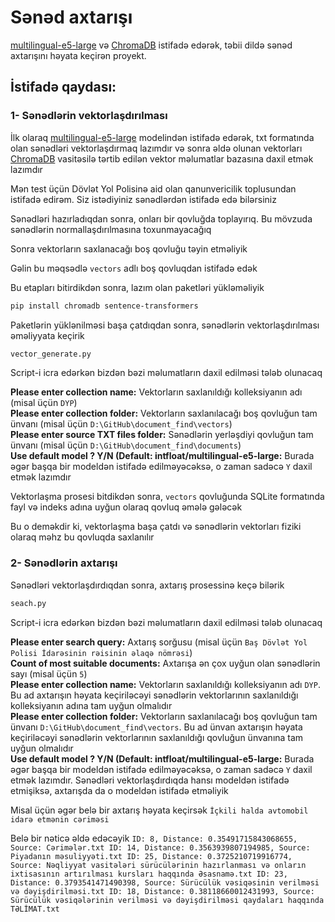 # Sənəd axtarışı
[multilingual-e5-large](https://huggingface.co/intfloat/multilingual-e5-large) və [ChromaDB](https://www.trychroma.com/) istifadə edərək, təbii dildə sənəd axtarışını həyata keçirən proyekt.


## İstifadə qaydası:


### 1- Sənədlərin vektorlaşdırılması

İlk olaraq [multilingual-e5-large](https://huggingface.co/intfloat/multilingual-e5-large) modelindən istifadə edərək, txt formatında olan sənədləri vektorlaşdırmaq lazımdır və sonra əldə olunan vektorları [ChromaDB](https://www.trychroma.com/) vasitəsilə tərtib edilən vektor məlumatlar bazasına daxil etmək lazımdır

Mən test üçün Dövlət Yol Polisinə aid olan qanunvericilik toplusundan istifadə edirəm. Siz istədiyiniz sənədlərdən istifadə edə bilərsiniz

Sənədləri hazırladıqdan sonra, onları bir qovluğda toplayırıq. Bu mövzuda sənədlərin normallaşdırılmasına toxunmayacağıq

Sonra vektorların saxlanacağı boş qovluğu təyin etməliyik

Gəlin bu məqsədlə `vectors` adlı boş qovluqdan istifadə edək

Bu etapları bitirdikdən sonra, lazım olan paketləri yükləməliyik

```bash
pip install chromadb sentence-transformers
```

Paketlərin yüklənilməsi başa çatdıqdan sonra, sənədlərin vektorlaşdırılması əməliyyata keçirik

```bash
vector_generate.py
```

Script-i icra edərkən bizdən bəzi məlumatların daxil edilməsi tələb olunacaq

**Please enter collection name:** Vektorların saxlanıldığı kolleksiyanın adı (misal üçün `DYP`)<br>
**Please enter collection folder:** Vektorların saxlanılacağı boş qovluğun tam ünvanı (misal üçün `D:\GitHub\document_find\vectors`)<br>
**Please enter source TXT files folder:** Sənədlərin yerləşdiyi qovluğun tam ünvanı (misal üçün `D:\GitHub\document_find\documents`)<br>
**Use default model ? Y/N (Default: intfloat/multilingual-e5-large:** Burada əgər başqa bir modeldən istifadə edilməyəcəksə, o zaman sadəcə `Y` daxil etmək lazımdır


Vektorlaşma prosesi bitdikdən sonra, `vectors` qovluğunda SQLite formatında fayl və indeks adına uyğun olaraq qovluq əmələ gələcək

Bu o deməkdir ki, vektorlaşma başa çatdı və sənədlərin vektorları fiziki olaraq məhz bu qovluqda saxlanılır

### 2- Sənədlərin axtarışı

Sənədləri vektorlaşdırdıqdan sonra, axtarış prosessinə keçə bilərik

```bash
seach.py
```

Script-i icra edərkən bizdən bəzi məlumatların daxil edilməsi tələb olunacaq

**Please enter search query:** Axtarış sorğusu (misal üçün `Baş Dövlət Yol Polisi İdarəsinin rəisinin əlaqə nömrəsi`)<br>
**Count of most suitable documents:** Axtarışa ən çox uyğun olan sənədlərin sayı (misal üçün `5`)<br>
**Please enter collection name:** Vektorların saxlanıldığı kolleksiyanın adı `DYP`. Bu ad axtarışın həyata keçiriləcəyi sənədlərin vektorlarının saxlanıldığı kolleksiyanın adına tam uyğun olmalıdır<br>
**Please enter collection folder:** Vektorların saxlanılacağı boş qovluğun tam ünvanı `D:\GitHub\document_find\vectors`. Bu ad ünvan axtarışın həyata keçiriləcəyi sənədlərin vektorlarının saxlanıldığı qovluğun ünvanına tam uyğun olmalıdır<br>
**Use default model ? Y/N (Default: intfloat/multilingual-e5-large:** Burada əgər başqa bir modeldən istifadə edilməyəcəksə, o zaman sadəcə `Y` daxil etmək lazımdır. Sənədləri vektorlaşdırdıqda hansı modeldən istifadə etmişiksə, axtarışda da o modeldən istifadə etməliyik


Misal üçün əgər belə bir axtarış həyata keçirsək
`İçkili halda avtomobil idarə etmənin cəriməsi`

Belə bir nəticə əldə edəcəyik
`ID: 8, Distance: 0.35491715843068655, Source: Cərimələr.txt
ID: 14, Distance: 0.3563939807194985, Source: Piyadanın məsuliyyəti.txt
ID: 25, Distance: 0.3725210719916774, Source: Nəqliyyat vasitələri sürücülərinin hazırlanması və onların ixtisasının artırılması kursları haqqında Əsasnamə.txt
ID: 23, Distance: 0.3793541471490398, Source: Sürücülük vəsiqəsinin verilməsi və dəyişdirilməsi.txt
ID: 18, Distance: 0.38118660012431993, Source: Sürücülük vəsiqələrinin verilməsi və dəyişdirilməsi qaydaları haqqında TƏLİMAT.txt`
